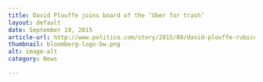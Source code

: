 ```yaml
---
title: David Plouffe joins board of the ‘Uber for trash’
layout: default
date: September 19, 2015
article-url: http://www.politico.com/story/2015/09/david-plouffe-rubicon-global-uber-for-trash-213839
thumbnail: bloomberg-logo-bw.png
alt: image-alt
category: News

---
```

